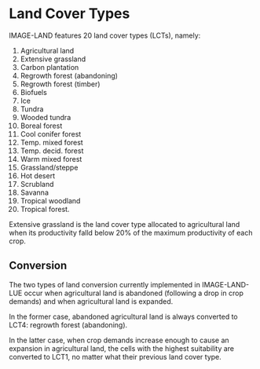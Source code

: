 # Land Cover Types

IMAGE-LAND features 20 land cover types (LCTs), namely:
1. Agricultural land
2. Extensive grassland
3. Carbon plantation
4. Regrowth forest (abandoning)
5. Regrowth forest (timber)
6. Biofuels
7. Ice
8. Tundra
9. Wooded tundra
10. Boreal forest
11. Cool conifer forest
12. Temp. mixed forest
13. Temp. decid. forest
14. Warm mixed forest
15. Grassland/steppe
16. Hot desert
17. Scrubland
18. Savanna
19. Tropical woodland
20. Tropical forest.

Extensive grassland is the land cover type allocated to agricultural land when its productivity falld below 20% of the maximum productivity of each crop.

## Conversion
The two types of land conversion currently implemented in IMAGE-LAND-LUE occur when agricultural land is abandoned (following a drop in crop demands) and when agricultural land is expanded.

In the former case, abandoned agricultural land is always converted to LCT4: regrowth forest (abandoning).

In the latter case, when crop demands increase enough to cause an expansion in agricultural land, the cells with the highest suitability are converted to LCT1, no matter what their previous land cover type.